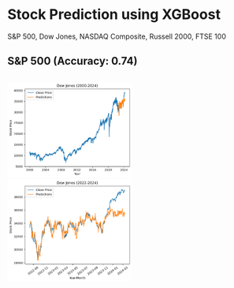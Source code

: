 # Stock Prediction using XGBoost
S&P 500, Dow Jones, NASDAQ Composite, Russell 2000, FTSE 100
##

## S&P 500 (Accuracy: 0.74)
##
<img src="https://github.com/auklett/stock-indices/blob/main/DowJones_1.png" width=50%><br />
<img src="https://github.com/auklett/stock-indices/blob/main/DowJones_2.png" width=50%><br />
